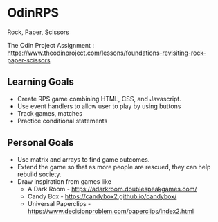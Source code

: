 # OdinRPS

Rock, Paper, Scissors

The Odin Project Assignment : https://www.theodinproject.com/lessons/foundations-revisiting-rock-paper-scissors

## Learning Goals 
- Create RPS game combining HTML, CSS, and Javascript.
- Use event handlers to allow user to play by using buttons
- Track games, matches
- Practice conditional statements
 

## Personal Goals
- Use matrix and arrays to find game outcomes. 
- Extend the game so that as more people are rescued, they can help rebuild society. 
- Draw inspiration from games like 
    * A Dark Room - https://adarkroom.doublespeakgames.com/
    * Candy Box - https://candybox2.github.io/candybox/
    * Universal Paperclips - https://www.decisionproblem.com/paperclips/index2.html

